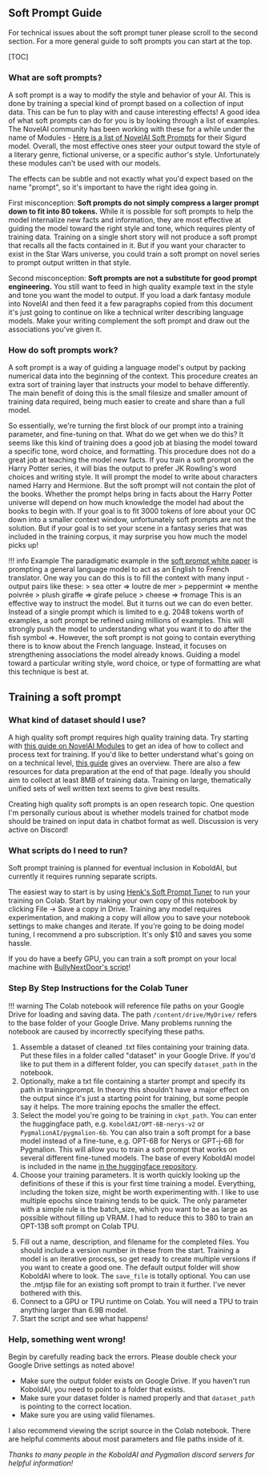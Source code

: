 ## Soft Prompt Guide


For technical issues about the soft prompt tuner please scroll to the second section. For a more general guide to soft prompts you can start at the top.

[TOC]


### What are soft prompts?

A soft prompt is a way to modify the style and behavior of your AI. This is done by training a special kind of prompt based on a collection of input data. This can be fun to play with and cause interesting effects! A good idea of what soft prompts can do for you is by looking through a list of examples. The NovelAI community has been working with these for a while under the name of Modules - [Here is a list of NovelAI Soft Prompts](https://aidsrentfree.github.io/modules/sigurd) for their Sigurd model. Overall, the most effective ones steer your output toward the style of a literary genre, fictional universe, or a specific author's style. Unfortunately these modules can't be used with our models.

The effects can be subtle and not exactly what you'd expect based on the name "prompt", so it's important to have the right idea going in.

First misconception: **Soft prompts do not simply compress a larger prompt down to fit into 80 tokens.** While it is possible for soft prompts to help the model internalize new facts and information, they are most effective at guiding the model toward the right style and tone, which requires plenty of training data. Training on a single short story will not produce a soft prompt that recalls all the facts contained in it. But if you want your character to exist in the Star Wars universe, you could train a soft prompt on novel series to prompt output written in that style.

Second misconception: **Soft prompts are not a substitute for good prompt engineering.** You still want to feed in high quality example text in the style and tone you want the model to output. If you load a dark fantasy module into NovelAI and then feed it a few paragraphs copied from this document it's just going to continue on like a technical writer describing language models. Make your writing complement the soft prompt and draw out the associations you've given it.

### How do soft prompts work?
A soft prompt is a way of guiding a language model's output by packing numerical data into the beginning of the context. This procedure creates an extra sort of training layer that instructs your model to behave differently. The main benefit of doing this is the small filesize and smaller amount of training data required, being much easier to create and share than a full model. 

So essentially, we're turning the first block of our prompt into a training parameter, and fine-tuning on that. What do we get when we do this? It seems like this kind of training does a good job at biasing the model toward a specific tone, word choice, and formatting. This procedure does not do a great job at teaching the model new facts. If you train a soft prompt on the Harry Potter series, it will bias the output to prefer JK Rowling's word choices and writing style. It will prompt the model to write about characters named Harry and Hermione. But the soft prompt will not contain the plot of the books. Whether the prompt helps bring in facts about the Harry Potter universe will depend on how much knowledge the model had about the books to begin with.  If your goal is to fit 3000 tokens of lore about your OC down into a smaller context window, unfortunately soft prompts are not the solution. But if your goal is to set your scene in a fantasy series that was included in the training corpus, it may surprise you how much the model picks up!

!!! info Example
    The paradigmatic example in the [soft prompt white paper](https://ai.googleblog.com/2022/02/guiding-frozen-language-models-with.html) is prompting a general language model to act as an English to French translator. One way you can do this is to fill the context with many input - output pairs like these:
    > sea otter => loutre de mer
    > peppermint => menthe poivrée
    > plush giraffe => girafe peluce
    > cheese => fromage
    This is an effective way to instruct the model. But it turns out we can do even better. Instead of a single prompt which is limited to e.g. 2048 tokens worth of examples, a soft prompt be refined using millions of examples. This will strongly push the model to understanding what you want it to do after the fish symbol =>. However, the soft prompt is not going to contain everything there is to know about the French language. Instead, it focuses on strengthening associations the model already knows. Guiding a model toward a particular writing style, word choice, or type of formatting are what this technique is best at. 

## Training a soft prompt


### What kind of dataset should I use? 
A high quality soft prompt requires high quality training data. Try starting with [this guide on NovelAI Modules](https://aids.miraheze.org/wiki/Module_Creation) to get an idea of how to collect and process text for training. If you'd like to better understand what's going on on a technical level, [this guide](https://github.com/KoboldAI/KoboldAI-Client/wiki/Soft-Prompts) gives an overview. There are also a few resources for data preparation at the end of that page. Ideally you should aim to collect at least 8MB of training data. Training on large, thematically unified sets of well written text seems to give best results.

Creating high quality soft prompts is an open research topic. One question I'm personally curious about is whether models trained for chatbot mode should be trained on input data in chatbot format as well. Discussion is very active on Discord!

### What scripts do I need to run?

Soft prompt training is planned for eventual inclusion in KoboldAI, but currently it requires running separate scripts.

The easiest way to start is by using [Henk's Soft Prompt Tuner](https://henk.tech/softtuner) to run your training on Colab. Start by making your own copy of this notebook by clicking File -> Save a copy in Drive. Training any model requires experimentation, and making a copy will allow you to save your notebook settings to make changes and iterate. If you're going to be doing model tuning, I recommend a pro subscription. It's only $10 and saves you some hassle.

If you do have a beefy GPU, you can train a soft prompt on your local machine with [BullyNextDoor's script](https://gist.github.com/BullyNextDoor/782391aea1c95883b516c1dca41d68fa)!

### Step By Step Instructions for the Colab Tuner

!!! warning 
    The Colab notebook will reference file paths on your Google Drive for loading and saving data. The path `/content/drive/MyDrive/` refers to the base folder of your Google Drive.  Many problems running the notebook are caused by incorrectly specifying these paths. 

1. Assemble a dataset of cleaned .txt files containing your training data. Put these files in a folder called "dataset" in your Google Drive. If you'd like to put them in a different folder, you can specify `dataset_path` in the notebook.
2. Optionally, make a txt file containing a starter prompt and specify its path in trainingprompt. In theory this shouldn't have a major effect on the output since it's just a starting point for training, but some people say it helps. The more training epochs the smaller the effect.
3. Select the model you're going to be training in `ckpt_path`. You can enter the huggingface path, e.g.  `KoboldAI/OPT-6B-nerys-v2` or  `PygmalionAI/pygmalion-6b`. You can also train a soft prompt for a base model instead of a fine-tune, e.g. OPT-6B for Nerys or GPT-j-6B for Pygmalion. This will allow you to train a soft prompt that works on several different fine-tuned models. The base of every KoboldAI model is included in the name [in the huggingface repository](https://huggingface.co/KoboldAI).
4. Choose your training parameters. It is worth quickly looking up the definitions of these if this is your first time training a model. Everything, including the token size, might be worth experimenting with. I like to use multiple epochs since training tends to be quick. The only parameter with a simple rule is the batch_size, which you want to be as large as possible without filling up VRAM. I had to reduce this to 380 to train an OPT-13B soft prompt on Colab TPU.
5) Fill out a name, description, and filename for the completed files. You should include a version number in these from the start. Training a model is an iterative process, so get ready to create multiple versions if you want to create a good one. The default output folder will show KoboldAI where to look. The `save_file` is totally optional. You can use the .mtjsp file for an existing soft prompt to train it further. I've never bothered with this.
6) Connect to a GPU or TPU runtime on Colab. You will need a TPU to train anything larger than 6.9B model. 
7) Start the script and see what happens!


### Help, something went wrong!

Begin by carefully reading back the errors. Please double check your Google Drive settings as noted above!

- Make sure the output folder exists on Google Drive. If you haven't run KoboldAI, you need to point to a folder that exists.
- Make sure your dataset folder is named properly and that `dataset_path` is pointing to the correct location.
- Make sure you are using valid filenames.

 I also recommend viewing the script source in the Colab notebook. There are helpful comments about most parameters and file paths inside of it.



*Thanks to many people in the KoboldAI and Pygmalion discord servers for helpful information!*
